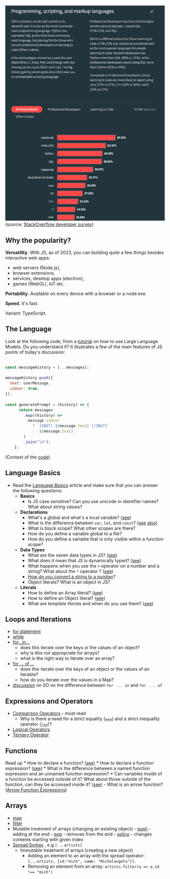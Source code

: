 
![](images/js-most-used-in-2023.png)
(source: [StackOverflow developer survey](https://survey.stackoverflow.co/2023/#programming-scripting-and-markup-languages))

## Why the popularity? 

**Versatility**. With JS, as of 2023, you can building quite a few things besides interactive web apps: 
- web servers (Node.js), 
- browser extensions, 
- services, desktop apps (electron), 
- games (WebGL), IoT etc. 

**Portability**. Available on every device with a browser or a node.exe. 

**Speed**. It's fast. 

Variant: TypeScript. 

## The Language 

Look at the following code, from a [tutorial](https://replicate.com/blog/how-to-prompt-llama) on how to use Large Language Models. Do you understand it? It illustrates a few of the main features of JS points of today's discussion: 

```javascript

const messageHistory = [...messages];

messageHistory.push({
  text: userMessage,
  isUser: true,
});

const generatePrompt = (history) => {
      return messages
        .map((history) =>
          message.isUser
            ? `[INST] ${message.text} [/INST]`
            : `${message.text}`
        )
        .join("\n");
    };
```
(Context of the [code](https://github.com/replicate/llama-chat/blob/main/app/page.js#L73))

## Language Basics

- Read the [Language Basics](https://developer.mozilla.org/en-US/docs/Web/JavaScript/Guide/Grammar_and_types#basics) article and make sure that you can answer the following questions: 
	- **Basics**
		- Is JS case sensitive? Can you use unicode in identifier names? What about string values? 
	- **Declarations**
		- What's a global and what's a local variable? ([see](https://developer.mozilla.org/en-US/docs/Web/JavaScript/Guide/Grammar_and_types#variable_scope))
		- What is the difference between `var`, `let`, and `const`? ([see](https://developer.mozilla.org/en-US/docs/Web/JavaScript/Guide/Grammar_and_types#declarations) [also](https://developer.mozilla.org/en-US/docs/Web/JavaScript/Reference/Statements/block))
		- What is block scope? What other scopes are there? 
		- How do you define a variable global to a file?
		- How do you define a variable that is only visible within a function scope? 
	- **Data Types**
		- What are the seven data types in JS? ([see](https://developer.mozilla.org/en-US/docs/Web/JavaScript/Guide/Grammar_and_types#data_types))
		- What does it mean that JS is dynamically typed? ([see](https://developer.mozilla.org/en-US/docs/Web/JavaScript/Guide/Grammar_and_types#data_type_conversion))
		- What happens when you use the `+` operator on a number and a string? What about the `*` operator ? ([see](https://developer.mozilla.org/en-US/docs/Web/JavaScript/Guide/Grammar_and_types#numbers_and_the_operator))
		- [How do you convert a string to a number](https://developer.mozilla.org/en-US/docs/Web/JavaScript/Guide/Grammar_and_types#converting_strings_to_numbers)?
		- Object literals? What is an object in JS?
	- **Literals**
		- How to define an Array literal? ([see](https://developer.mozilla.org/en-US/docs/Web/JavaScript/Guide/Grammar_and_types#array_literals))
		- How to define an Object literal? ([see](https://developer.mozilla.org/en-US/docs/Web/JavaScript/Guide/Grammar_and_types#array_literals))
		- What are *template literals* and when do you use them? ([see](https://developer.mozilla.org/en-US/docs/Web/JavaScript/Guide/Grammar_and_types#string_literals))

## Loops and Iterations
- [for statement](https://developer.mozilla.org/en-US/docs/Web/JavaScript/Reference/Statements/for)
- [while](https://developer.mozilla.org/en-US/docs/Web/JavaScript/Reference/Statements/while)
- [for...in...](https://developer.mozilla.org/en-US/docs/Web/JavaScript/Reference/Statements/for...int)
	- does this iterate over the keys or the values of an object? 
	- why is this not appropriate for arrays?
	- what is the right way to iterate over an array? 
- [for ... of ...](https://developer.mozilla.org/en-US/docs/Web/JavaScript/Reference/Statements/for...of)
	- does this iterate over the keys of an object or the values of an iterable? 
	- how do you iterate over the values in a Map? 
- [discussion](https://stackoverflow.com/a/29286412/1200070) on SO on the difference between `for ... in` and `for ... of`

## Expressions and Operators
- [Comparison Operators](https://developer.mozilla.org/en-US/docs/Web/JavaScript/Guide/Expressions_and_operators#comparison_operators) - must read
	- Why is there a need for a strict equality ([`===`](https://developer.mozilla.org/en-US/docs/Web/JavaScript/Reference/Operators/Strict_equality)) and a strict inequality operator ([`!==`](https://developer.mozilla.org/en-US/docs/Web/JavaScript/Reference/Operators/Strict_inequality))? 
- [Logical Operators](https://developer.mozilla.org/en-US/docs/Web/JavaScript/Guide/Expressions_and_operators#logical_operators)
- [Ternary Operator](https://developer.mozilla.org/en-US/docs/Web/JavaScript/Guide/Expressions_and_operators#conditional_ternary_operator)


## Functions

Read up 
	* How to declare a function? ([see](https://developer.mozilla.org/en-US/docs/Web/JavaScript/Guide/Functions))
	* How to declare a function expression? ([see](https://developer.mozilla.org/en-US/docs/Web/JavaScript/Guide/Functions#function_expressions))
	* What is the difference between a named function expression and an unnamed function expression?
	* Can variables inside of a function be accessed outside of it? What about those outside of the function, can they be accessed inside it? ([see](https://developer.mozilla.org/en-US/docs/Web/JavaScript/Guide/Functions#function_scope))
	- What is an arrow function? ([Arrow Function Expressions](https://developer.mozilla.org/en-US/docs/Web/JavaScript/Reference/Functions/Arrow_functions))

## Arrays
- [map](https://developer.mozilla.org/en-US/docs/Web/JavaScript/Reference/Global_Objects/Array/map) 
- [filter](https://developer.mozilla.org/en-US/docs/Web/JavaScript/Reference/Global_Objects/Array/filter) 
- Mutable treatment of arrays (changing an existing object)
		- [push](https://developer.mozilla.org/en-US/docs/Web/JavaScript/Reference/Global_Objects/Array/push) - adding at the end
		- [pop](https://developer.mozilla.org/en-US/docs/Web/JavaScript/Reference/Global_Objects/Array/pop) - removes from the end
		- [splice](https://developer.mozilla.org/en-US/docs/Web/JavaScript/Reference/Global_Objects/Array/splice) - changes contents starting with given index
- [Spread Syntax](https://developer.mozilla.org/en-US/docs/Web/JavaScript/Reference/Operators/Spread_syntax) , e.g.`[...artists]`
	- Immutable treatment of arrays (creating a new object)
		- Adding an element to an array with the spread operator: `[...artists, {id:"mich", name: "Michelangelo"}]`. 
		- Removing an element from an array: `artists.filter(a => a.id !== "mich")`
	